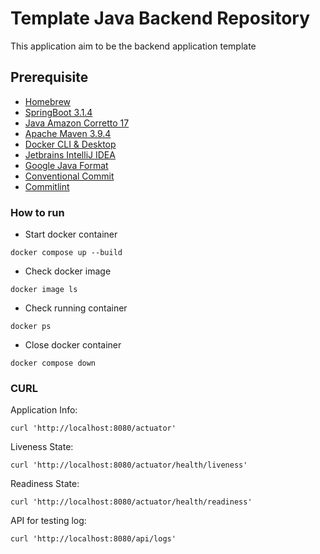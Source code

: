 # Template Java Backend Repository

This application aim to be the backend application template 

## Prerequisite

- [Homebrew](https://brew.sh/)
- [SpringBoot 3.1.4](https://start.spring.io/)
- [Java Amazon Corretto 17](https://docs.aws.amazon.com/corretto/latest/corretto-17-ug/downloads-list.html)
- [Apache Maven 3.9.4](https://formulae.brew.sh/formula/maven)
- [Docker CLI & Desktop](https://www.docker.com/products/docker-desktop/)
- [Jetbrains IntelliJ IDEA](https://www.jetbrains.com/help/idea/installation-guide.html)
- [Google Java Format](https://plugins.jetbrains.com/plugin/8527-google-java-format)
- [Conventional Commit](https://plugins.jetbrains.com/plugin/13389-conventional-commit)
- [Commitlint](https://nxzgroup.atlassian.net/wiki/spaces/XCHAN/pages/52330497/Install+CommitLint+with+Husky+in+local)

### How to run

- Start docker container

```shell
docker compose up --build
```

- Check docker image
```shell
docker image ls
```

- Check running container

```shell
docker ps
```

- Close docker container

```shell
docker compose down
```

### CURL

Application Info:

```shell
curl 'http://localhost:8080/actuator'
```

Liveness State:

```shell
curl 'http://localhost:8080/actuator/health/liveness'
```

Readiness State:

```shell
curl 'http://localhost:8080/actuator/health/readiness'
```

API for testing log:

```shell
curl 'http://localhost:8080/api/logs'
```